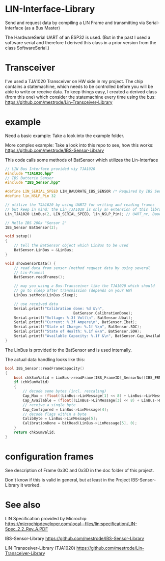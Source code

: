 # LIN-Interface-Library
Send and request data by compiling a LIN Frame and transmitting via Serial-Interface (as a Bus Master)

The HardwareSerial UART of an ESP32 is used. (But in the past I used a software serial and therefore I derived this class in a prior version from the class SoftwareSerial.)

# Transceiver
I've used a TJA1020 Transceiver on HW side in my project. The chip contains a statemachine, which needs to be controlled before you will be able to write or receive data. To keep things easy, I created a derived class (from this one) which consider the statemachine every time using the bus: https://github.com/mestrode/Lin-Transceiver-Library

# example
Need a basic example: Take a look into the example folder.

More complex example: Take a look into this repo to see, how this works: https://github.com/mestrode/IBS-Sensor-Library

This code calls some methods of BatSensor which utilizes the Lin-Interface
```cpp
// LIN Bus Interface provided viy TJA1020
#include "TJA1020.hpp"
// IBS Batterie Sensor
#include "IBS_Sensor.hpp"

#define LIN_SERIAL_SPEED LIN_BAUDRATE_IBS_SENSOR /* Required by IBS Sensor */
#define lin_NSLP_Pin 32

// utilize the TJA1020 by using UART2 for writing and reading frames
// but keep in mind: the Lin_TJA1020 is only an extension of this library.
Lin_TJA1020 LinBus(2, LIN_SERIAL_SPEED, lin_NSLP_Pin); // UART_nr, Baudrate, /SLP

// Hella IBS 200x "Sensor 2"
IBS_Sensor BatSensor(2);

void setup()
{
    // tell the BatSensor object which LinBus to be used
    BatSensor.LinBus = &LinBus;
}

void showSensorData() {
    // read data from sensor (method request data by using several
    // Lin-Frames)
    BatSensor.readFrames();

    // may you using a Bus-Transceiver like the TJA1020 which should
    // go to sleep after transmission (depends on your HW)
    LinBus.setMode(LinBus.Sleep);

    // use received data
    Serial.printf("Calibration done: %d &\n",
                               BatSensor.CalibrationDone);
    Serial.printf("Voltage: %.3f Volt\n", BatSensor.Ubat);
    Serial.printf("Current: %.3f Ampere\n", BatSensor.Ibat);
    Serial.printf("State of Charge: %.1f %\n", BatSensor.SOC);
    Serial.printf("State of Health: %.1f &\n", BatSensor.SOH);
    Serial.printf("Available Capacity: %.1f &\n", BatSensor.Cap_Available);
}
```
The LinBus is provided to the BatSensor and is used internally.

The actual data handling looks like this:

```cpp
bool IBS_Sensor::readFrameCapacity()
{
    bool chkSumValid = LinBus->readFrame(IBS_FrameID[_SensorNo][IBS_FRM_CAP]);
    if (chkSumValid)
    {
        // decode some bytes (incl. rescaling)
        Cap_Max = (float((LinBus->LinMessage[1] << 8) + LinBus->LinMessage[0])) / 10;
        Cap_Available = (float((LinBus->LinMessage[3] << 8) + LinBus->LinMessage[2])) / 10;
        // receive a single byte
        Cap_Configured = LinBus->LinMessage[4];
        // decode flags within a byte
        CalibByte = LinBus->LinMessage[5];
        CalibrationDone = bitRead(LinBus->LinMessage[5], 0);
    }
    return chkSumValid;
}
```
# configuration frames
See description of Frame 0x3C and 0x3D in the doc folder of this project.

Don't know if this is valid in general, but at least in the Project IBS-Sensor-Library it worked.

# See also
LIN Specification provided by Microchip
https://microchipdeveloper.com/local--files/lin:specification/LIN-Spec_2.2_Rev_A.PDF

IBS-Sensor-Library
https://github.com/mestrode/IBS-Sensor-Library

LIN-Transceiver-Library (TJA1020)
https://github.com/mestrode/Lin-Transceiver-Library

